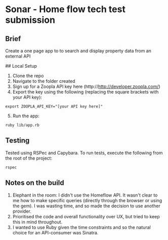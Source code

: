 # Sonar - Home flow tech test submission

## Brief

Create a one page app to to search and display property data from an external API

## Local Setup

1. Clone the repo
2. Navigate to the folder created
3. Sign up for a Zoopla API key here (http://http://developer.zoopla.com/)
4. Export the key using the following (replacing the square brackets with your API key):

```
export ZOOPLA_API_KEY="[your API key here]"
```
5. Run the app:

```
ruby lib/app.rb
```

## Testing

Tested using RSPec and Capybara. To run tests, execute the following from the root of the project:

```
rspec
```

## Notes on the build

1. Elephant in the room: I didn't use the Homeflow API. It wasn't clear to me how to make specific queries (directly through the browser or using the gem). I was wasting time, and so made the decision to use another provider.
2. Prioritised the code and overall functionality over UX, but tried to keep this in mind throughout.
3. I wanted to use Ruby given the time constraints and so the natural choice for an API-consumer was Sinatra.
